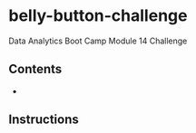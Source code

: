 # belly-button-challenge
Data Analytics Boot Camp Module 14 Challenge

## Contents
- 
        
## Instructions
